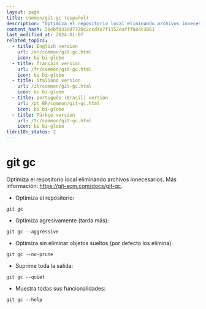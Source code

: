 ```yaml
---
layout: page
title: common/git-gc (español)
description: "Optimiza el repositorio local eliminando archivos innecesarios."
content_hash: 58ebf0330d7720c2ccd4a7f1152eafff604c3861
last_modified_at: 2024-01-07
related_topics:
  - title: English version
    url: /en/common/git-gc.html
    icon: bi bi-globe
  - title: français version
    url: /fr/common/git-gc.html
    icon: bi bi-globe
  - title: italiano version
    url: /it/common/git-gc.html
    icon: bi bi-globe
  - title: português (Brasil) version
    url: /pt_BR/common/git-gc.html
    icon: bi bi-globe
  - title: Türkçe version
    url: /tr/common/git-gc.html
    icon: bi bi-globe
tldri18n_status: 2
---
```

# git gc

Optimiza el repositorio local eliminando archivos innecesarios.
Más información: <https://git-scm.com/docs/git-gc>.

- Optimiza el repositorio:

`git gc`

- Optimiza agresivamente (tarda más):

`git gc --aggressive`

- Optimiza sin eliminar objetos sueltos (por defecto los elimina):

`git gc --no-prune`

- Suprime toda la salida:

`git gc --quiet`

- Muestra todas sus funcionalidades:

`git gc --help`
